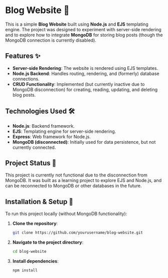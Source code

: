 

# Blog Website 📝

This is a simple **Blog Website** built using **Node.js** and **EJS** templating engine. The project was designed to experiment with server-side rendering and to explore how to integrate **MongoDB** for storing blog posts (though the MongoDB connection is currently disabled).

## Features ✨

- **Server-side Rendering**: The website is rendered using EJS templates.
- **Node.js Backend**: Handles routing, rendering, and (formerly) database connections.
- **CRUD Functionality**: Implemented (but currently inactive due to MongoDB disconnection) for creating, reading, updating, and deleting blog posts.

## Technologies Used 🛠️

- **Node.js**: Backend framework.
- **EJS**: Templating engine for server-side rendering.
- **Express**: Web framework for Node.js.
- **MongoDB (disconnected)**: Initially used for data persistence, but not currently connected.

## Project Status 🚧

This project is currently not functional due to the disconnection from MongoDB. It was built as a learning project to explore EJS and Node.js, and can be reconnected to MongoDB or other databases in the future.

## Installation & Setup 🏁

To run this project locally (without MongoDB functionality):

1. **Clone the repository**:
   ```bash
   git clone https://github.com/yourusername/blog-website.git
   ```

2. **Navigate to the project directory**:
   ```bash
   cd blog-website
   ```

3. **Install dependencies**:
   ```bash
   npm install
   ```



